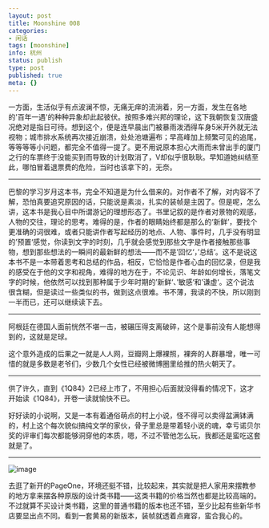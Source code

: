 ```yaml
---
layout: post
title: Moonshine 008
categories:
- 闲话
tags: [moonshine]
info: 杭州
status: publish
type: post
published: true
meta: {}
---
```

一方面，生活似乎有点波澜不惊，无痛无痒的流淌着，另一方面，发生在各地的'百年一遇'的种种异象却此起彼伏。按照多难兴邦的理论，这下我朝恢复汉唐盛况绝对是指日可待。想到这个，便是连早晨出门被暴雨泼洒得车身5米开外就无法视物；城市排水系统再次接近崩溃，处处池塘遍布；早高峰加上频繁可见的追尾，等等等等小问题，都完全不值得一提了。更不用说原本担心大雨而未曾出手的厦门之行的车票终于没能买到而导致的计划取消了，V却似乎很耿耿。早知道她纠结至此，哪怕冒着退票费的危险，当时也该拿下的，无奈。

----

巴黎的学习岁月这本书，完全不知道是为什么借来的。对作者不了解，对内容不了解，恐怕真要追究原因的话，只能说是素淡，扎实的装帧是主因了。但是呢，怎么讲，这本书是我心目中所谓游记的理想形态了。书里记叙的是作者对景物的观感，人物的交往，理论的思考。难得的是，作者的眼睛始终都是那么的‘新鲜’，要找个更准确的词很难，或者只能讲作者写起经历的地点、人物、事件时，几乎没有明显的’预置‘感觉，你读到文字的时刻，几乎就会感觉到那些文字是作者接触那些事物，想到那些想法的一瞬间的最新鲜的想法——而不是’回忆‘，’总结‘。这不是说这本书不是一本带着思考和总结的作品，相反，它恰恰是作者心血的回忆录，但是我的感受在于他的文字和视角，难得的地方在于，不论见识、年龄如何增长，落笔文字的时候，他依然可以找到那种属于少年时期的’新鲜‘、’敏感‘和’谦虚‘。这个说法很含糊，但是读过一些类似的书，做到这点很难。书不薄，我读的不快，所以刚到一半而已，还可以继续读下去。

----

阿根廷在德国人面前恍然不堪一击，被碾压得支离破碎，这个是事前没有人能想得到的，这就是足球。

这个意外造成的后果之一就是人人网，豆瓣网上爆裸照，裸奔的人群暴增，唯一可惜的就是多数是老爷们，少数几个女性已经被微博圈里给推的热火朝天了。

----

供了许久，直到《1Q84》2已经上市了，不用担心后面就没得看的情况下，这才开始读《1Q84》，开卷一读就愉快不已。

好好读的小说啊，又是一本有着通俗萌点的村上小说，怪不得可以卖得盆满钵满的，村上这个每次貌似搞纯文学的家伙，骨子里总是带着轻小说的魂，幸亏诺贝尔奖的评审们每次都能够洞穿他的本质，嗯，不过不管他怎么玩，我都还是蛮吃这套就是了。

----

![image](http://farm5.static.flickr.com/4136/4758958005_d90b4f4fee_b.jpg)

去逛了新开的PageOne，环境还挺不错，比较起来，其实就是把人家用来摆教参的地方拿来摆各种原版的设计类书籍——这类书籍的价格当然也都是比较高端的。不过就算不买设计类书籍，这里的普通书籍的版本也还不错，至少比起有些新华书店要显出点不同。看到一套黄易的新版本，装帧就透着点雍容，蛮合我心的。

